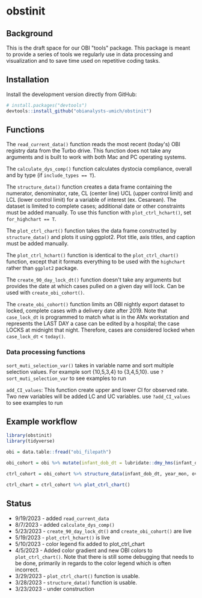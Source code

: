 # obstinit

## Background

This is the draft space for our OBI "tools" package. This package is meant to provide a series of tools we regularly use in data processing and visualization and to save time used on repetitive coding tasks.

## Installation

Install the development version directly from GitHub:

``` r
# install.packages("devtools")
devtools::install_github("obianalysts-umich/obstinit")
```

## Functions

The `read_current_data()` function reads the most recent (today's) OBI registry data from the Turbo drive. This function does not take any arguments and is built to work with both Mac and PC operating systems.

The `calculate_dys_comp()` function calculates dystocia compliance, overall and by type (if `include_types == T`).

The `structure_data()` function creates a data frame containing the numerator, denominator, rate, CL (center line) UCL (upper control limit) and LCL (lower control limit) for a variable of interest (ex. Cesarean). The dataset is limited to complete cases; additional date or other constraints must be added manually. To use this function with `plot_ctrl_hchart()`, set `for_highchart == T`.

The `plot_ctrl_chart()` function takes the data frame constructed by `structure_data()` and plots it using ggplot2. Plot title, axis titles, and caption must be added manually.

The `plot_ctrl_hchart()` function is identical to the `plot_ctrl_chart()` function, except that it formats everything to be used with the `highchart` rather than `ggplot2` package.

The `create_90_day_lock_dt()` function doesn't take any arguments but provides the date at which cases pulled on a given day will lock. Can be used with `create_obi_cohort()`.

The `create_obi_cohort()` function limits an OBI nightly export dataset to locked, complete cases with a delivery date after 2019. Note that `case_lock_dt` is programmed to match what is in the AMx workstation and represents the LAST DAY a case can be edited by a hospital; the case LOCKS at midnight that night. Therefore, cases are considered locked when `case_lock_dt` < `today()`.

### Data processing functions
`sort_muti_selection_var()` takes in variable name and sort multiple selection values. For example sort {10,5,3,4} to {3,4,5,10}. use `?sort_muti_selection_var` to see examples to run

`add_CI_values`: This function create upper and lower CI for observed rate. Two new variables will be added LC and UC variables. use `?add_CI_values` to see examples to run


## Example workflow

```r
library(obstinit)
library(tidyverse)

obi = data.table::fread("obi_filepath")

obi_cohort = obi %>% mutate(infant_dob_dt = lubridate::dmy_hms(infant_dob_dt)) %>% filter(flg_complete == 1, birth_year > 2019, locked == 1)

ctrl_cohort = obi_cohort %>% structure_data(infant_dob_dt, year_mon, overall_dystocia_compliance_num, overall_dystocia_den_all, increase_is_bad = F)

ctrl_chart = ctrl_cohort %>% plot_ctrl_chart()
```


## Status

* 9/19/2023 - added `read_current_data`
* 8/7/2023 - added `calculate_dys_comp()`
* 5/23/2023 - `create_90_day_lock_dt()` and `create_obi_cohort()` are live
* 5/19/2023 - `plot_ctrl_hchart()` is live
* 5/10/2023 - color legend fix added to plot_ctrl_chart
* 4/5/2023 - Added color gradient and new OBI colors to `plot_ctrl_chart()`. Note that there is still some debugging that needs to be done, primarily in regards to the color legend which is often incorrect.
* 3/29/2023 - `plot_ctrl_chart()` function is usable.
* 3/28/2023 - `structure_data()` function is usable. 
* 3/23/2023 - under construction
